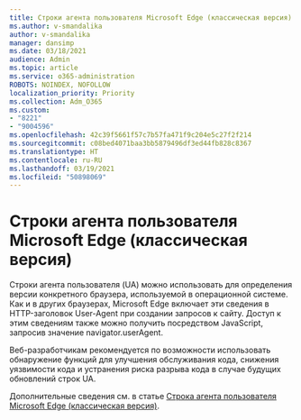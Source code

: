 ```yaml
---
title: Строки агента пользователя Microsoft Edge (классическая версия)
ms.author: v-smandalika
author: v-smandalika
manager: dansimp
ms.date: 03/18/2021
audience: Admin
ms.topic: article
ms.service: o365-administration
ROBOTS: NOINDEX, NOFOLLOW
localization_priority: Priority
ms.collection: Adm_O365
ms.custom:
- "8221"
- "9004596"
ms.openlocfilehash: 42c39f5661f57c7b57fa471f9c204e5c27f2f214
ms.sourcegitcommit: c08bed4071baa3bb5879496df3ed44fb828c8367
ms.translationtype: HT
ms.contentlocale: ru-RU
ms.lasthandoff: 03/19/2021
ms.locfileid: "50898069"
---
```

# <a name="microsoft-edge-user-agent-strings-desktop"></a>Строки агента пользователя Microsoft Edge (классическая версия)

Строки агента пользователя (UA) можно использовать для определения версии конкретного браузера, используемой в операционной системе. Как и в других браузерах, Microsoft Edge включает эти сведения в HTTP-заголовок User-Agent при создании запросов к сайту. Доступ к этим сведениям также можно получить посредством JavaScript, запросив значение navigator.userAgent.

Веб-разработчикам рекомендуется по возможности использовать обнаружение функций для улучшения обслуживания кода, снижения уязвимости кода и устранения риска разрыва кода в случае будущих обновлений строк UA.

Дополнительные сведения см. в статье [Строка агента пользователя Microsoft Edge (классическая версия)](https://docs.microsoft.com/microsoft-edge/web-platform/user-agent-string).

